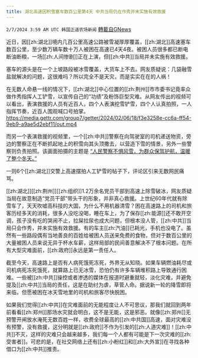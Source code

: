 ```yaml
---
title: 湖北高速因积雪塞车数百公里第4天 中共当局仍在作秀并未实施有效救援
---
```

`2/7/2024 3:59 AM UTC 韩国正道农场新闻` [轉載自GNews](https://gnews.org/articles/2288038)

近日，因[[zh:湖北]]境内几百公里高速公路被雪凝厚厚覆盖，[[zh:湖北]]高速塞车数百公里，至少数万辆车数十万人被困在高速已4天4夜。被困人员很多都已断电断油断粮，一场[[zh:人间惨剧]]正在上演，但[[zh:中共]]当局并未实施有效救援。

塞车的源头是在一个上坡路段被冰雪覆盖，大货车上不去。网友质疑说：几袋融雪盐就解决的问题，这很难吗？所以完全不是天灾，而是实实在在的人祸！

在无数人命悬一线的情况下，[[zh:湖北]]中心位置的[[zh:荆州]]市市委书记竟率众做作秀指挥人工铲雪，以宣传自己的“功绩”及粉饰巨型灾难。从网友传出的视频可以看出，表演救援的人员有近百人，四个人表演挖雪铲雪，四个人认真拍照，一人指挥节奏，近百人围观喊口号拍掌。
https://media.gettr.com/group7/getter/2024/02/06/18/f3e3258e-cc6a-ff54-9eb9-a9ae5d2ebf11/out.mp4

而另一个表演救援的视频里，一个[[zh:中共]]警察在向驾驶室的司机递送物资，旁边的警察正在不断抓起地上的积雪向其头顶撒去，以营造下雪的情景，另外一些警察则负责拍照。该画面拍摄的主题是  [“人民警察不惧风雪，为群众保驾护航，温暖了整个冬天。”  ](https://x.com/meirifangong/status/1754947666281431151?s=20)

一则6个[[zh:湖北]]交警上高速摆拍人工铲雪的帖子下，评论区引来无数网民痛骂。

[[zh:湖北]][[zh:荆州]][[zh:组织]]1.2万余名党员干部到高速上除雪破冰，网友质疑当局在故意制造“党员干部”带头干的形象，并非真心救援。上世纪60年代就有除雪车了，天天吹嘘高科技的大国，为什么不用机器清雪？困在高速路上的司机和旅客历经多天的消耗，很多人没吃没喝，睡在车上，为了保存[[zh:能源]]还不敢开空调，孩子没有吃的哭闹不止，拉屎拉尿也成大问题，但根本没人管，[[zh:中共]]当局只会作秀，并未实施有效救援。有的车主[[zh:汽油]]已耗光，手机也没电了。虽然有一些路段偶有当地善良的百姓给被困人员送来免费的食物，但对于数百公里的大量被困人员来说无异于杯水车薪，这样局部的民间善意解决不了根本问题。在所有大型灾难面前，[[zh:政府]]永远是第一责任人。

截至今天，高速路上是否有人病死饿死冻死，外界无从知晓。如果车辆燃油耗尽或司机病死冻死饿死，就算路上已无冰雪，恐怕仍有许多车辆堆积路上导致通行困难。一些被[[zh:中共]]操控或者渗透的媒体在报道时避重就轻，淡化灾难，并避免提及[[zh:中共]]当局的责任，这是在助纣为虐，草菅人命。据说新一轮的降雪即将来临，但愿被困在冰天雪地里的司机和旅客尽快脱困。

如果我们觉得[[zh:中共]]在灾难面前的无能程度让人不可思议，那我们就回到两年前看看[[zh:郑州]]那场水灾就会明白，这不是无能，这是邪恶。就像[[zh:郑州]]无预警开闸放水淹死无数百姓一样，收费全球最高的[[zh:中共国]]高速，面对灾难没有预警，没有救援，这分明就是[[zh:政府]]不作为引发的[[zh:人道灾难]]！[[zh:中共]]不灭，这样的灾难只会越来越多，我们每一个人都有可能是下一次灾难的[[zh:受害者]]。可悲的是，在社交网络上还有[[zh:小粉红]]和[[zh:大外宣]]在寻找各种借口为[[zh:中共]]推责。
